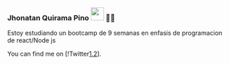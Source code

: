 ### Jhonatan Quirama Pino <img src="https://raw.githubusercontent.com/MartinHeinz/MartinHeinz/master/wave.gif" width="30px"> :technologist:

Estoy estudiando un bootcamp de 9 semanas en enfasis de programacion de react/Node js

You can find me on [!Twitter[1.2]].

<!-- Icons -->

[1.2]: http://i.imgur.com/wWzX9uB.png (twitter icon without padding)


[1]: https://twitter.com/jhonatan0090

<!--
**kira4489/kira4489** is a ✨ _special_ ✨ repository because its `README.md` (this file) appears on your GitHub profile.

Here are some ideas to get you started:

- 🔭 I’m currently working on 
- 🌱 I’m currently learning js and react
- 👯 I’m looking to collaborate on 
- 🤔 I’m looking for help with ...
- 💬 Ask me about ... my skills
- 📫 How to reach me: ...
- 😄 Pronouns: ...
- ⚡ Fun fact: ...
-->
